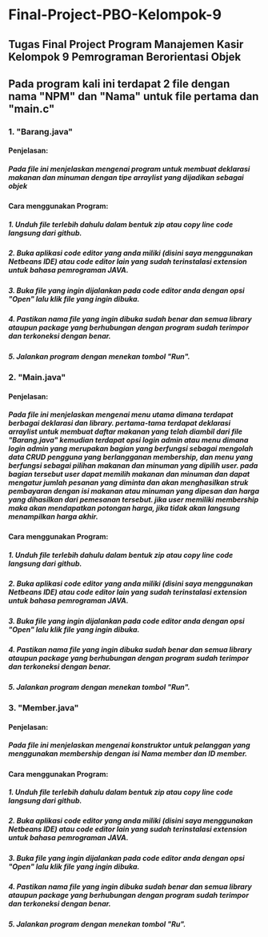 # Final-Project-PBO-Kelompok-9
## Tugas Final Project Program Manajemen Kasir Kelompok 9 Pemrograman Berorientasi Objek

## Pada program kali ini terdapat 2 file dengan nama "NPM" dan "Nama" untuk file pertama dan "main.c"

### 1. "Barang.java"
#### Penjelasan:

##### Pada file ini menjelaskan mengenai program untuk membuat deklarasi makanan dan minuman dengan tipe arraylist yang dijadikan sebagai objek

#### Cara menggunakan Program:

##### 1. Unduh file terlebih dahulu dalam bentuk zip atau copy line code langsung dari github.
##### 2. Buka aplikasi code editor yang anda miliki (disini saya menggunakan Netbeans IDE) atau code editor lain yang sudah terinstalasi extension untuk bahasa pemrograman JAVA.
##### 3. Buka file yang ingin dijalankan pada code editor anda dengan opsi "Open" lalu klik file yang ingin dibuka.
##### 4. Pastikan nama file yang ingin dibuka sudah benar dan semua library ataupun package yang berhubungan dengan program sudah terimpor dan terkoneksi dengan benar.
##### 5. Jalankan program dengan menekan tombol "Run".

### 2. "Main.java"
#### Penjelasan:

##### Pada file ini menjelaskan mengenai menu utama dimana terdapat berbagai deklarasi dan library. pertama-tama terdapat deklarasi arraylist untuk membuat daftar makanan yang telah diambil dari file "Barang.java" kemudian terdapat opsi login admin atau menu dimana login admin yang merupakan bagian yang berfungsi sebagai mengolah data CRUD pengguna yang berlangganan membership, dan menu yang berfungsi sebagai pilihan makanan dan minuman yang dipilih user. pada bagian tersebut user dapat memilih makanan dan minuman dan dapat mengatur jumlah pesanan yang diminta dan akan menghasilkan struk pembayaran dengan isi makanan atau minuman yang dipesan dan harga yang dihasilkan dari pemesanan tersebut. jika user memiliki membership maka akan mendapatkan potongan harga, jika tidak akan langsung menampilkan harga akhir.

#### Cara menggunakan Program:

##### 1. Unduh file terlebih dahulu dalam bentuk zip atau copy line code langsung dari github.
##### 2. Buka aplikasi code editor yang anda miliki (disini saya menggunakan Netbeans IDE) atau code editor lain yang sudah terinstalasi extension untuk bahasa pemrograman JAVA.
##### 3. Buka file yang ingin dijalankan pada code editor anda dengan opsi "Open" lalu klik file yang ingin dibuka.
##### 4. Pastikan nama file yang ingin dibuka sudah benar dan semua library ataupun package yang berhubungan dengan program sudah terimpor dan terkoneksi dengan benar.
##### 5. Jalankan program dengan menekan tombol "Run".

### 3. "Member.java"
#### Penjelasan:

##### Pada file ini menjelaskan mengenai konstruktor untuk pelanggan yang menggunakan membership dengan isi Nama member dan ID member.

#### Cara menggunakan Program:

##### 1. Unduh file terlebih dahulu dalam bentuk zip atau copy line code langsung dari github.
##### 2. Buka aplikasi code editor yang anda miliki (disini saya menggunakan Netbeans IDE) atau code editor lain yang sudah terinstalasi extension untuk bahasa pemrograman JAVA.
##### 3. Buka file yang ingin dijalankan pada code editor anda dengan opsi "Open" lalu klik file yang ingin dibuka.
##### 4. Pastikan nama file yang ingin dibuka sudah benar dan semua library ataupun package yang berhubungan dengan program sudah terimpor dan terkoneksi dengan benar.
##### 5. Jalankan program dengan menekan tombol "Ru".
